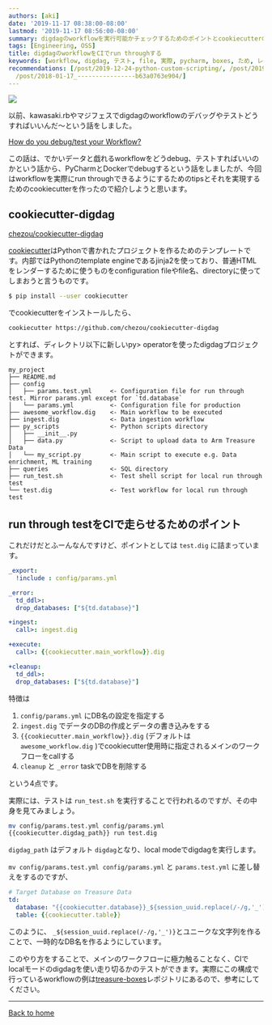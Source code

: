 ```yaml
---
authors: [aki]
date: '2019-11-17 08:38:00-08:00'
lastmod: '2019-11-17 08:56:00-08:00'
summary: digdagのworkflowを実行可能かチェックするためのポイントとcookiecutterの紹介
tags: [Engineering, OSS]
title: digdagのworkflowをCIでrun throughする
keywords: [workflow, digdag, テスト, file, 実際, pycharm, boxes, ため, レンダー, デバッグ]
recommendations: [/post/2019-12-24-python-custom-scripting/, /post/2019-11-16-tdworkflow/,
  /post/2018-01-17_----------------b63a0763e904/]
---
```


![](https://images.unsplash.com/photo-1534644107580-3a4dbd494a95?ixlib=rb-1.2.1&q=85&fm=jpg&crop=entropy&cs=srgb)

以前、kawasaki.rbやマジフェスでdigdagのworkflowのデバッグやテストどうすればいいんだ〜という話をしました。

[How do you debug/test your Workflow?](https://docs.google.com/presentation/d/1hvF29KsE3WmIfoC98EONJjZKovqUFYlHNIKOSZIX_GU/edit?usp=drivesdk)

この話は、でかいデータと戯れるworkflowをどうdebug、テストすればいいのかという話から、PyCharmとDockerでdebugするという話をしましたが、今回はworkflowを実際にrun throughできるようにするためのtipsとそれを実現するためのcookiecutterを作ったので紹介しようと思います。

## cookiecutter-digdag

[chezou/cookiecutter-digdag](https://github.com/chezou/cookiecutter-digdag)

[cookiecutter](http://cookiecutter.readthedocs.org/en/latest/installation.html)はPythonで書かれたプロジェクトを作るためのテンプレートです。内部ではPythonのtemplate engineであるjinja2を使っており、普通HTMLをレンダーするために使うものをconfiguration fileやfile名、directoryに使ってしまおうと言うものです。

```bash
$ pip install --user cookiecutter
```

でcookiecutterをインストールしたら、

```bash
cookiecutter https://github.com/chezou/cookiecutter-digdag
```

とすれば、ディレクトリ以下に新しいpy> operatorを使ったdigdagプロジェクトができます。

```
my_project
├── README.md
├── config
│   ├── params.test.yml     <- Configuration file for run through test. Mirror params.yml except for `td.database`
│   └── params.yml          <- Configuration file for production
├── awesome_workflow.dig    <- Main workflow to be executed
├── ingest.dig              <- Data ingestion workflow
├── py_scripts              <- Python scripts directory
│   ├── __init__.py
│   ├── data.py             <- Script to upload data to Arm Treasure Data
│   └── my_script.py        <- Main script to execute e.g. Data enrichment, ML training
├── queries                 <- SQL directory
├── run_test.sh             <- Test shell script for local run through test
└── test.dig                <- Test workflow for local run through test
```

## run through testをCIで走らせるためのポイント

これだけだとふーんなんですけど、ポイントとしては `test.dig` に詰まっています。

```yaml
_export:
  !include : config/params.yml

_error:
  td_ddl>:
  drop_databases: ["${td.database}"]

+ingest:
  call>: ingest.dig

+execute:
  call>: {{cookiecutter.main_workflow}}.dig

+cleanup:
  td_ddl>:
  drop_databases: ["${td.database}"]
```

特徴は

1.  `config/params.yml` にDB名の設定を指定する
2.  `ingest.dig` でデータのDBの作成とデータの書き込みをする
3.  `{{cookiecutter.main_workflow}}.dig` (デフォルトは `awesome_workflow.dig` )でcookiecutter使用時に指定されるメインのワークフローをcallする
4. `cleanup` と `_error` taskでDBを削除する

という4点です。

実際には、テストは `run_test.sh` を実行することで行われるのですが、その中身を見てみましょう。

```bash
mv config/params.test.yml config/params.yml
{{cookiecutter.digdag_path}} run test.dig
```

`digdag_path` はデフォルト `digdag`となり、local modeでdigdagを実行します。

`mv config/params.test.yml config/params.yml` と `params.test.yml` に差し替えをするのですが、

```yaml
# Target Database on Treasure Data
td:
  database: "{{cookiecutter.database}}_${session_uuid.replace(/-/g,'_')}"
  table: {{cookiecutter.table}}
```

このように、 `_${session_uuid.replace(/-/g,'_')}`とユニークな文字列を作ることで、一時的なDB名を作るようにしています。

このやり方をすることで、メインのワークフローに極力触ることなく、CIでlocalモードのdigdagを使い走り切るかのテストができます。実際にこの構成で行っているworkflowの例は[treasure-boxes](https://github.com/treasure-data/treasure-boxes)レポジトリにあるので、参考にしてください。

---

[Back to home](https://memo.chezo.uno/)